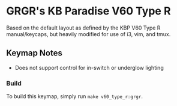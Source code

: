 # GRGR's KB Paradise V60 Type R

Based on the default layout as defined by the KBP V60 Type R manual/keycaps,
but heavily modified for use of i3, vim, and tmux.

## Keymap Notes
- Does not support control for in-switch or underglow lighting

### Build
To build this keymap, simply run `make v60_type_r:grgr`.
